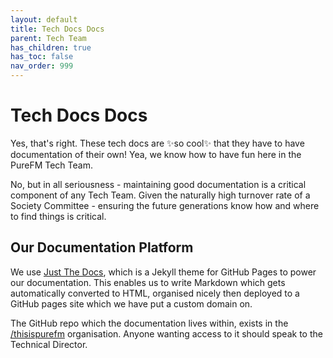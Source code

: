 ```yaml
---
layout: default
title: Tech Docs Docs
parent: Tech Team
has_children: true
has_toc: false
nav_order: 999
---
```


# Tech Docs Docs

Yes, that's right. These tech docs are ✨so cool✨ that they have to have documentation of their own! Yea, we know how to have fun here in the PureFM Tech Team.

No, but in all seriousness - maintaining good documentation is a critical component of any Tech Team. Given the naturally high turnover rate of a Society Committee - ensuring the future generations know how and where to find things is critical. 

## Our Documentation Platform
We use [Just The Docs](https://just-the-docs.com), which is a Jekyll theme for GitHub Pages to power our documentation. This enables us to write Markdown which gets automatically converted to HTML, organised nicely then deployed to a GitHub pages site which we have put a custom domain on.

The GitHub repo which the documentation lives within, exists in the [/thisispurefm](https://github.com/thisispurefm) organisation. Anyone wanting access to it should speak to the Technical Director.